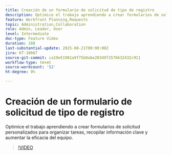 ```yaml
---
title: Creación de un formulario de solicitud de tipo de registro
description: Optimice el trabajo aprendiendo a crear formularios de solicitud personalizados para organizar tareas, recopilar información clave y aumentar la eficacia del equipo.
feature: Workfront Planning,Requests
topic: Administration,Collaboration
role: Admin, Leader, User
level: Intermediate
doc-type: Feature Video
duration: 288
last-substantial-update: 2025-08-21T00:00:00Z
jira: KT-18667
source-git-commit: ca19e51981a9f75b0abe20349f2576632432c911
workflow-type: tm+mt
source-wordcount: '52'
ht-degree: 0%

---
```



# Creación de un formulario de solicitud de tipo de registro

Optimice el trabajo aprendiendo a crear formularios de solicitud personalizados para organizar tareas, recopilar información clave y aumentar la eficacia del equipo.

>[!VIDEO](https://video.tv.adobe.com/v/3471080/?learn=on&enablevpops)
